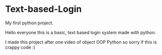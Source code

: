 # Text-based-Login
My first python project.

Hello everyone this is a basic, text based login system made with python.

I made this project after one video of object OOP Python so sorry if this is crappy code :)
